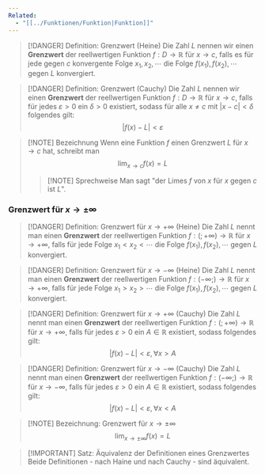 ```yaml
---
Related:
  - "[[../Funktionen/Funktion|Funktion]]"
---
```


> [!DANGER] Definition: Grenzwert (Heine)
> Die Zahl $L$ nennen wir einen **Grenzwert** der reellwertigen Funktion $f: D \to \mathbb{R}$ für $x\to c$, falls es für jede gegen $c$ konvergente Folge $x_1, x_2, \cdots$ die Folge $f(x_1),f(x_2),\cdots$ gegen $L$ konvergiert.

> [!DANGER] Definition: Grenzwert (Cauchy)
> Die Zahl $L$ nennen wir einen **Grenzwert** der reellwertigen Funktion $f: D \to \mathbb{R}$ für $x\to c$, falls für jedes $\varepsilon \gt 0$ ein $\delta \gt 0$ existiert, sodass für alle $x\ne c$ mit $|x-c|\lt \delta$ folgendes gilt:
> $$|f(x) - L| \lt \varepsilon$$

> [!NOTE] Bezeichnung
> Wenn eine Funktion $f$ einen Grenzwert $L$ für $x\to c$ hat, schreibt man
> $$\lim_{x\to c} f(x) = L$$
> > [!NOTE] Sprechweise
> > Man sagt "der Limes $f$ von $x$ für $x$ gegen $c$ ist $L$". 

### Grenzwert für $x\to \pm \infty$
> [!DANGER] Definition: Grenzwert für $x\to +\infty$ (Heine)
> Die Zahl $L$ nennt man einen **Grenzwert** der reellwertigen Funktion $f: (;+\infty) \to \mathbb{R}$  für $x\to +\infty$, falls für jede Folge $x_1\lt x_2 \lt \cdots$ die Folge $f(x_1), f(x_2),\cdots$ gegen $L$ konvergiert.

> [!DANGER] Definition: Grenzwert für $x\to -\infty$ (Heine)
> Die Zahl $L$ nennt man einen **Grenzwert** der reellwertigen Funktion $f: (-\infty;) \to \mathbb{R}$  für $x\to +\infty$, falls für jede Folge $x_1\gt x_2 \gt \cdots$ die Folge $f(x_1), f(x_2),\cdots$ gegen $L$ konvergiert.

> [!DANGER] Definition: Grenzwert für $x\to +\infty$ (Cauchy)
> Die Zahl $L$ nennt man einen **Grenzwert**  der reellwertigen Funktion $f: (;+\infty) \to \mathbb{R}$ für $x\to +\infty$, falls für jedes $\varepsilon \gt 0$ ein $A\in \mathbb{R}$ existiert, sodass folgendes gilt:
> $$|f(x)-L| \lt \varepsilon, \forall x\gt A$$

> [!DANGER] Definition: Grenzwert für $x\to -\infty$ (Cauchy)
> Die Zahl $L$ nennt man einen **Grenzwert**  der reellwertigen Funktion $f: (-\infty;) \to \mathbb{R}$ für $x\to -\infty$, falls für jedes $\varepsilon \gt 0$ ein $A\in \mathbb{R}$ existiert, sodass folgendes gilt:
> $$|f(x)-L| \lt \varepsilon, \forall x\lt A$$

> [!NOTE] Bezeichnung: Grenzwert für $x\to\pm \infty$
> $$\lim_{x\to\pm\infty} f(x) = L$$

> [!IMPORTANT] Satz: Äquivalenz der Definitionen eines Grenzwertes
> Beide Definitionen - nach Haine und nach Cauchy - sind äquivalent.


